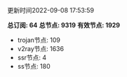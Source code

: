 更新时间2022-09-08 17:53:59

**总订阅: 64**
**总节点: 9319**
**有效节点: 1929**
- trojan节点: 109
- v2ray节点: 1636
- ssr节点: 4
- ss节点: 180
